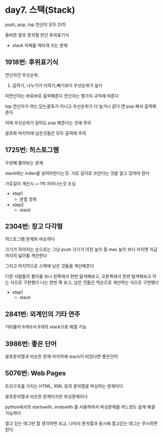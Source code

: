 # day7. 스택(Stack)




push, pop, top 연산이 모두 O(1)


올바른 괄호 문자열 판단
후위표기식


* stack 자체를 여러개 쓰는 문제



## 1918번: 후위표기식

연산자간 우선순위.
1. 곱하기, 나누기가 더하기,빼기보다 우선순위가 높다

피연산자는 바로바로 출력해준다
연산자는 몇가지 규칙에 따른다

top 연산자가 여는,닫는괄호가 아니고 우선순위가 더 높거나 같다.면 pop 해서 출력해준다

이때 우선순위가 같아도 pop 해준다는 것에 주의


괄호와 마지막에 남은것들은 모두 출력에 주의




## 1725번: 히스토그램

두번째 풀어보는 문제

stack에는 index를 넣어야한다는것. 가로 길이로 쓰인다는 것을 알고 있어야 한다

가로길이 계산시 +-1씩 차이나는것 조심

* step1
	- 분할 정복
* step2
	- stack



## 2304번: 창고 다각형

히스토그램 문제와 비슷하다

크기가 작아지는 순으로는 그냥 push
크기가 이전 높이 중 max 높이 보다 커지면 지금까지의 넓이를 계산한다

그리고 마지막으로 스택에 남은 것들을 계산해준다

다른 사람들의 풀이를 보니 왼쪽에서 한번 탐색해보고, 오른쪽에서 한번 탐색해보고 하는 식으로 구현했다
나는 한번 쭉 보고, 남은 것들은 역순으로 계산하는 식으로 구현했다

* step1
	- stack
	

## 2841번: 외계인의 기타 연주

기타줄이 6개라서 6개의 stack으로 해결 가능


## 3986번: 좋은 단어

괄호문자열과 비슷한 문제
마지막에 stack이 비었다면 좋은단어


## 5076번: Web Pages

트리구조를 가지는 HTML, XML 등의 문자열을 파싱하는 문제이다

괄호문자열과 비슷한 문제이지만 파싱문제이다

python에서의 startswith, endswith 를 사용하여서 파싱문제를 어느정도 쉽게 해결 가능하다

열고 닫는 태그만 잘 생각하면 되고, 나머지 문자열과 동시에 열고닫는 태그는 무시하면 된다





























